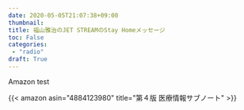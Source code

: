 ```yaml
---
date: 2020-05-05T21:07:38+09:00
thumbnail:
title: 福山雅治のJET STREAMのStay Homeメッセージ
toc: False
categories:
 - "radio"
draft: True
---
```


Amazon test

{{< amazon asin="4884123980" title="第４版 医療情報サブノート" >}}
